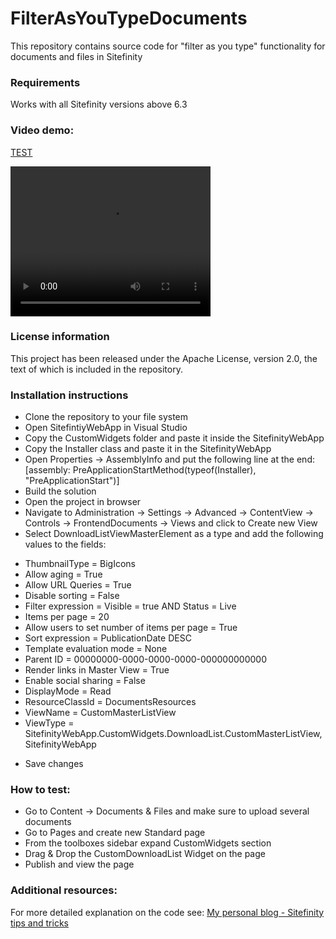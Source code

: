 # FilterAsYouTypeDocuments
This repository contains source code for "filter as you type" functionality for documents and files in Sitefinity

### Requirements

Works with all Sitefinity versions above 6.3

### Video demo:

<a href="">TEST</a>

<video width="320" height="240" controls>
  <source src="movie.mp4" type="video/mp4">
  <source src="movie.ogg" type="video/ogg">
Your browser does not support the video tag.
</video>

### License information

This project has been released under the Apache License, version 2.0, the text of which is included in the repository.

### Installation instructions

* Clone the repository to your file system
* Open SitefintiyWebApp in Visual Studio
* Copy the CustomWidgets folder and paste it inside the SitefinityWebApp
* Copy the Installer class and paste it in the SitefinityWebApp
* Open Properties -> AssemblyInfo and put the following line at the end:
 [assembly: PreApplicationStartMethod(typeof(Installer), "PreApplicationStart")]
* Build the solution
* Open the project in browser
* Navigate to Administration -> Settings -> Advanced -> ContentView -> Controls -> FrontendDocuments -> Views and click to Create new View
* Select DownloadListViewMasterElement as a type and add the following values to the fields:
 - ThumbnailType = BigIcons
 - Allow aging = True
 - Allow URL Queries = True
 - Disable sorting = False
 - Filter expression = Visible = true AND Status = Live
 - Items per page = 20
 - Allow users to set number of items per page = True
 - Sort expression = PublicationDate DESC
 - Template evaluation mode = None
 - Parent ID = 00000000-0000-0000-0000-000000000000
 - Render links in Master View = True
 - Enable social sharing = False
 - DisplayMode = Read
 - ResourceClassId = DocumentsResources
 - ViewName = CustomMasterListView
 - ViewType = SitefinityWebApp.CustomWidgets.DownloadList.CustomMasterListView, SitefinityWebApp

* Save changes

### How to test:

* Go to Content -> Documents & Files and make sure to upload several documents 
* Go to Pages and create new Standard page
* From the toolboxes sidebar expand CustomWidgets section
* Drag & Drop the CustomDownloadList Widget on the page
* Publish and view the page

### Additional resources:

For more detailed explanation on the code see:
[My personal blog - Sitefinity tips and tricks](http://www.sitefinitytipsandtricks.net/2015/03/12/form-entry-pdf-export/)

